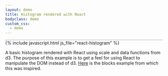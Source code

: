 ```yaml
---
layout: demo
title: Histogram rendered with React
bodyclass: demo
custom_css:
  - demo
---
```


<style>
.bar rect {
  fill: steelblue;
  shape-rendering: crispEdges;
}

.bar text {
  fill: #fff;
  font-size: 11px;
}

.axis text {
  font-size: 11px;
}

.axis path, .axis line {
  fill: none;
  stroke: #000;
  shape-rendering: crispEdges;
}
</style>
<div id="react-histogram" style="border: 1px solid #ccc;"></div>
{% include javascript.html js_file="react-histogram" %}
<p></p>

A basic histogram rendered with React using scale and data functions
from d3. The purpose of this example is to get a feel for using React to
manipulate the DOM instead of d3.
[Here](http://bl.ocks.org/mbostock/3048450) is the blocks example from
which this was inspired.
